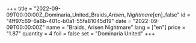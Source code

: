 +++
title = "2022-09-09T00:00:00Z_Dominaria_United_Braids,_Arisen_Nightmare_[en]_false"
id = "4ff97c69-6a6b-401c-b0a1-55fa81045d19"
date = "2022-09-09T00:00:00Z"
name = "Braids, Arisen Nightmare"
lang = ["en"]
price = "1.87"
quantity = 4
foil = false
set = "Dominaria United"
+++
